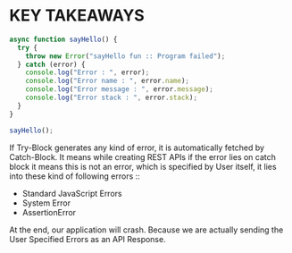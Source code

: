 # KEY TAKEAWAYS

```js
async function sayHello() {
  try {
    throw new Error("sayHello fun :: Program failed");
  } catch (error) {
    console.log("Error : ", error);
    console.log("Error name : ", error.name);
    console.log("Error message : ", error.message);
    console.log("Error stack : ", error.stack);
  }
}

sayHello();
```

If Try-Block generates any kind of error, it is automatically fetched by Catch-Block. It means while creating REST APIs if the error lies on catch block it means this is not an error, which is specified by User itself, it lies into these kind of following errors ::

- Standard JavaScript Errors
- System Error
- AssertionError

At the end, our application will crash. Because we are actually sending the User Specified Errors as an API Response.
